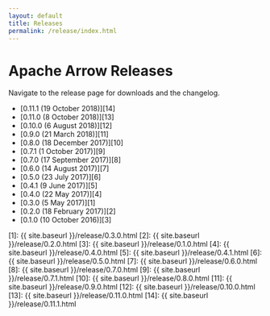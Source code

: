 ```yaml
---
layout: default
title: Releases
permalink: /release/index.html
---
```

<!--
{% comment %}
Licensed to the Apache Software Foundation (ASF) under one or more
contributor license agreements.  See the NOTICE file distributed with
this work for additional information regarding copyright ownership.
The ASF licenses this file to you under the Apache License, Version 2.0
(the "License"); you may not use this file except in compliance with
the License.  You may obtain a copy of the License at

http://www.apache.org/licenses/LICENSE-2.0

Unless required by applicable law or agreed to in writing, software
distributed under the License is distributed on an "AS IS" BASIS,
WITHOUT WARRANTIES OR CONDITIONS OF ANY KIND, either express or implied.
See the License for the specific language governing permissions and
limitations under the License.
{% endcomment %}
-->

# Apache Arrow Releases

Navigate to the release page for downloads and the changelog.

* [0.11.1 (19 October 2018)][14]
* [0.11.0 (8 October 2018)][13]
* [0.10.0 (6 August 2018)][12]
* [0.9.0 (21 March 2018)][11]
* [0.8.0 (18 December 2017)][10]
* [0.7.1 (1 October 2017)][9]
* [0.7.0 (17 September 2017)][8]
* [0.6.0 (14 August 2017)][7]
* [0.5.0 (23 July 2017)][6]
* [0.4.1 (9 June 2017)][5]
* [0.4.0 (22 May 2017)][4]
* [0.3.0 (5 May 2017)][1]
* [0.2.0 (18 February 2017)][2]
* [0.1.0 (10 October 2016)][3]

[1]: {{ site.baseurl }}/release/0.3.0.html
[2]: {{ site.baseurl }}/release/0.2.0.html
[3]: {{ site.baseurl }}/release/0.1.0.html
[4]: {{ site.baseurl }}/release/0.4.0.html
[5]: {{ site.baseurl }}/release/0.4.1.html
[6]: {{ site.baseurl }}/release/0.5.0.html
[7]: {{ site.baseurl }}/release/0.6.0.html
[8]: {{ site.baseurl }}/release/0.7.0.html
[9]: {{ site.baseurl }}/release/0.7.1.html
[10]: {{ site.baseurl }}/release/0.8.0.html
[11]: {{ site.baseurl }}/release/0.9.0.html
[12]: {{ site.baseurl }}/release/0.10.0.html
[13]: {{ site.baseurl }}/release/0.11.0.html
[14]: {{ site.baseurl }}/release/0.11.1.html
